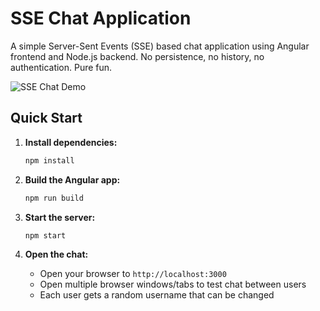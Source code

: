 # SSE Chat Application

A simple Server-Sent Events (SSE) based chat application using Angular frontend and Node.js backend. No persistence, no history, no authentication. Pure fun.

![SSE Chat Demo](https://youtu.be/4jDW4KcO4JM?si=TERysFR1aZzqiX7j)

## Quick Start

1. **Install dependencies:**
   ```bash
   npm install
   ```

2. **Build the Angular app:**
   ```bash
   npm run build
   ```

3. **Start the server:**
   ```bash
   npm start
   ```

4. **Open the chat:**
   - Open your browser to `http://localhost:3000`
   - Open multiple browser windows/tabs to test chat between users
   - Each user gets a random username that can be changed
